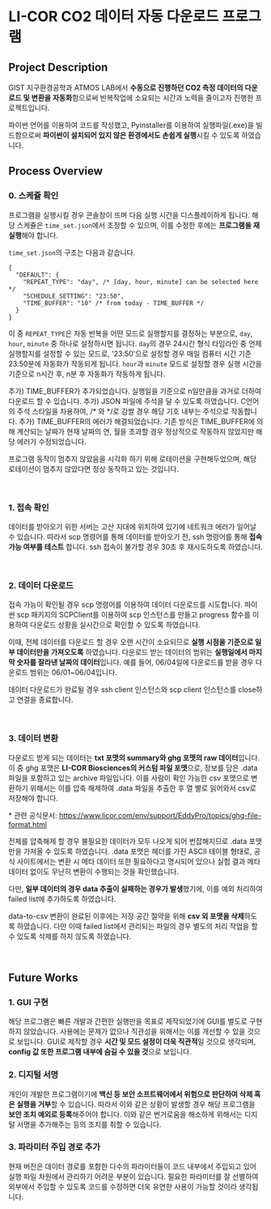 # LI-COR CO2 데이터 자동 다운로드 프로그램

## Project Description

GIST 지구환경공학과 ATMOS LAB에서 <strong>수동으로 진행하던 CO2 측정 데이터의 다운로드 및 변환을 자동화</strong>함으로써 반복작업에 소요되는 시간과 노력을 줄이고자 진행한 프로젝트입니다.

파이썬 언어를 이용하여 코드를 작성했고, Pyinstaller를 이용하여 실행파일(.exe)을 빌드함으로써 <strong>파이썬이 설치되어 있지 않은 환경에서도 손쉽게 실행</strong>시킬 수 있도록 하였습니다.

## Process Overview

### 0. 스케쥴 확인

프로그램을 실행시킬 경우 콘솔창이 뜨며 다음 실행 시간을 디스플레이하게 됩니다. 해당 스케쥴은 `time_set.json`에서 조정할 수 있으며, 이를 수정한 후에는 <strong>프로그램을 재실행</strong>해야 합니다.

`time_set.json`의 구조는 다음과 같습니다.

```
{
  "DEFAULT": {
    "REPEAT_TYPE": "day", /* [day, hour, minute] can be selected here */
    "SCHEDULE_SETTING": "23:50",
    "TIME_BUFFER": "10" /* from today - TIME_BUFFER */ 
  }
}
```

이 중 `REPEAT_TYPE`은 자동 반복을 어떤 모드로 실행할지를 결정하는 부분으로, `day`, `hour`, `minute` 중 하나로 설정하시면 됩니다. `day`의 경우 24시간 형식 타임라인 중 언제 실행할지를 설정할 수 있는 모드로, '23:50'으로 설정할 경우 매일 컴퓨터 시간 기준 23:50분에 자동화가 작동되게 됩니다. `hour`과 `minute` 모드로 설정할 경우 실행 시간을 기준으로 n시간 후, n분 후 자동화가 작동하게 됩니다.

추가) TIME_BUFFER가 추가되었습니다. 실행일을 기준으로 n일만큼을 과거로 더하여 다운로드 할 수 있습니다.
추가) JSON 파일에 주석을 달 수 있도록 하였습니다. C언어의 주석 스타일을 차용하여, /* 와 */로 감쌀 경우 해당 기호 내부는 주석으로 작동합니다.
추가) TIME_BUFFER의 에러가 해결되었습니다. 기존 방식은 TIME_BUFFER에 의해 계산되는 날짜가 현재 날짜의 연, 월을 초과할 경우 정상적으로 작동하지 않았지만 해당 에러가 수정되었습니다.

프로그램 동작이 멈추지 않았음을 시각화 하기 위해 로테이션을 구현해두었으며, 해당 로테이션이 멈추지 않았다면 정상 동작하고 있는 것입니다.

<br>

### 1. 접속 확인

데이터를 받아오기 위한 서버는 고산 지대에 위치하여 있기에 네트워크 에러가 일어날 수 있습니다. 따라서 scp 명령어를 통해 데이터를 받아오기 전, ssh 명령어를 통해 <strong>접속 가능 여부를 테스트</strong> 합니다. ssh 접속이 불가할 경우 30초 후 재시도하도록 하였습니다.

<br>

### 2. 데이터 다운로드

접속 가능이 확인될 경우 scp 명령어를 이용하여 데이터 다운로드를 시도합니다. 파이썬 scp 패키지의 SCPClient를 이용하여 scp 인스턴스를 만들고 progress 함수를 이용하여 다운로드 상황을 실시간으로 확인할 수 있도록 하였습니다.

이때, 전체 데이터를 다운로드 할 경우 오랜 시간이 소요되므로 <strong>실행 시점을 기준으로 일부 데이터만을 가져오도록</strong> 하였습니다. 다운로드 받는 데이터의 범위는 <strong>실행일에서 마지막 숫자를 잘라낸 날짜의 데이터</strong>입니다. 예를 들어, 06/04일에 다운로드를 받을 경우 다운로드 범위는 06/01~06/04입니다.

데이터 다운로드가 완료될 경우 ssh client 인스턴스와 scp client 인스턴스를 close하고 연결을 종료합니다.

<br>

### 3. 데이터 변환

다운로드 받게 되는 데이터는 <strong>txt 포맷의 summary와 ghg 포맷의 raw 데이터</strong>입니다. 이 중 ghg 포맷은 <strong>LI-COR Biosciences의 커스텀 파일 포맷</strong>으로, 정보를 담은 .data 파일을 포함하고 있는 archive 파일입니다. 이를 사람이 확인 가능한 csv 포맷으로 변환하기 위해서는 이를 압축 해제하여 .data 파일을 추출한 후 열 별로 읽어와서 csv로 저장해야 합니다.

\* 관련 공식문서: https://www.licor.com/env/support/EddyPro/topics/ghg-file-format.html

전체를 압축해제 할 경우 불필요한 데이터가 모두 나오게 되어 번잡해지므로 .data 포맷만을 가져올 수 있도록 하였습니다. .data 포맷은 헤더를 가진 ASCII 테이블 형태로, 공식 사이트에서는 변환 시 메타 데이터 또한 필요하다고 명시되어 있으나 실험 결과 메타 데이터 없이도 무난히 변환이 수행되는 것을 확인했습니다.

다만, <strong>일부 데이터의 경우 data 추출이 실패하는 경우가 발생</strong>했기에, 이를 예외 처리하여 failed list에 추가하도록 하였습니다.

data-to-csv 변환이 완료된 이후에는 저장 공간 절약을 위해 <strong>csv 외 포맷을 삭제</strong>하도록 하였습니다. 다만 이때 failed list에서 관리되는 파일의 경우 별도의 처리 작업을 할 수 있도록 삭제를 하지 않도록 하였습니다.

<br>
<!--
### 4. 드롭박스 업로드
드롭박스 API를 이용해 실행 로그파일과 데이터를 지정된 드롭박스에 업로드하도록 하였습니다. 초기에는 Access Token만을 이용하였기에 Expiration time이 지나게 되면 접속이 불가해지는 이슈가 있었기에 Postman을 통한 HTTP 리퀘스트를 보내어 Refresh Token을 발급 받아 추가로 이용함으로써 Access Token을 갱신할 수 있도록 하였습니다.
해당 토큰 값은 `config.json`에 저장되어 있으며, <strong>해당 파일 내의 정보는 외부 공개되지 않도록 주의해주시기 바랍니다.</strong> (외부 공개될 경우 공격으로부터 사용자를 보호하기 위해 토큰이 삭제될 수 있습니다.)
데이터의 디렉터리 구조는 다음과 같으며, 기본적으로 서버측 데이터 구조와 동일합니다.
```
Dropbox
    └── CO2
        ├── log.txt
        ├── csv
        |    ├── 2023-06-04T230000_AIU-1905.csv
        |    └── ...
        ├── raw
        |   └── 2023
        |       ├── 05
        |       └── 06
        |           └── [failed GHGs]
        └── summaries
            ├──2023-06-04_AIU-1905_EP-Summary.txt
            └── ...
```
데이터 업로드가 완료되는 경우 데이터가 업로드된 시각을 로그에 기록한 후 콘솔에 출력된 내용을 지우고 0번으로 돌아가게 됩니다.
최종 로그의 예시는 다음과 같습니다.
<img width="450" alt="image" src="https://github.com/KevinTheRainmaker/ATMOS_work/assets/76294398/435060fa-bcda-40ec-b851-e78c11c4c712">
<br>
-->

## Future Works

### 1. GUI 구현
해당 프로그램은 빠른 개발과 간편한 실행만을 목표로 제작되었기에 GUI를 별도로 구현하지 않았습니다. 사용에는 문제가 없으나 직관성을 위해서는 이를 개선할 수 있을 것으로 보입니다. GUI로 제작할 경우 <strong>시간 및 모드 설정이 더욱 직관적</strong>일 것으로 생각되며, <strong>config 값 또한 프로그램 내부에 숨길 수 있을 것</strong>으로 보입니다.

### 2. 디지털 서명
개인이 개발한 프로그램이기에 <strong>백신 등 보안 소프트웨어에서 위험으로 판단하여 삭제 혹은 실행을 거부</strong>할 수 있습니다. 따라서 이와 같은 상황이 발생할 경우 해당 프로그램을 <strong>보안 조치 예외로 등록</strong>해주어야 합니다. 이와 같은 번거로움을 해소하게 위해서는 디지털 서명을 추가해주는 등의 조치를 취할 수 있습니다.

### 3. 파라미터 주입 경로 추가
현재 버전은 데이터 경로를 포함한 다수의 파라미터들이 코드 내부에서 주입되고 있어 실행 파일 차원에서 관리하기 어려운 부분이 있습니다. 필요한 파라미터를 잘 선별하여 외부에서 주입할 수 있도록 코드를 수정하면 더욱 유연한 사용이 가능할 것이라 생각됩니다.
